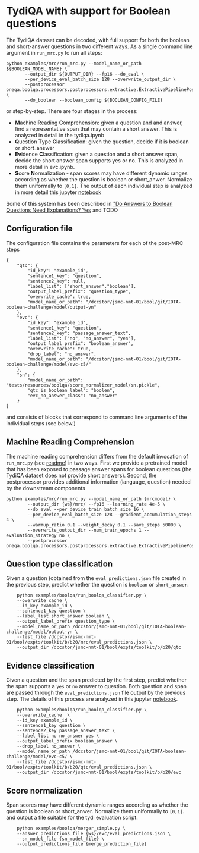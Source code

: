# TydiQA with support for Boolean questions

The TydiQA dataset can be decoded, with full support for both the boolean and short-answer questions in two different ways.
As a single command line argument in `run_mrc.py` to run all steps:

```shell
python examples/mrc/run_mrc.py --model_name_or_path ${BOOLEAN_MODEL_NAME} \
       --output_dir ${OUTPUT_DIR} --fp16 --do_eval \
       --per_device_eval_batch_size 128 --overwrite_output_dir \
       --postprocessor oneqa.boolqa.processors.postprocessors.extractive.ExtractivePipelinePostProcessor \
       --do_boolean --boolean_config ${BOOLEAN_CONFIG_FILE}
```
or step-by-step.
There are four stages in the process:
- **M**achine **R**eading **C**omprehension: given a question and and answer, find a representative span that may contain a short answer. This is analyzed in detail in the tydiqa.ipynb
- **Q**uestion **T**ype **C**lassification: given the question, decide if it is boolean or short_answer
- **Ev**idence **C**lassification: given a question and a short answer span, decide the short answer span supports yes or no. This is analyzed in more detail in evc.ipynb.
- **S**core **N**ormalization - span scores may have different dynamic ranges according as whether the question is boolean or short_anwer. Normalize them uniformally to `[0,1]`.
The output of each individual step is analyzed in more detail this jupyter [notebook](../../notebooks/boolqa/eval_predictions.ipynb)

Some of this system has been described in ["Do Answers to Boolean Questions Need Explanations? Yes](https://arxiv.org/abs/2112.07772) 
and TODO

## Configuration file

The configuration file contains the parameters for each of the post-MRC steps
```
{
    "qtc": {
        "id_key": "example_id",
        "sentence1_key": "question",
        "sentence2_key": null,
        "label_list": ["short_answer","boolean"],
        "output_label_prefix": "question_type",
        "overwrite_cache": true,
        "model_name_or_path": "/dccstor/jsmc-nmt-01/bool/git/IOTA-boolean-challenge/model/output-yn"
    },
    "evc": {
        "id_key": "example_id",
        "sentence1_key": "question",
        "sentence2_key": "passage_answer_text",
        "label_list": ["no", "no_answer", "yes"],
        "output_label_prefix": "boolean_answer",
        "overwrite_cache": true,
        "drop_label": "no_answer",
        "model_name_or_path": "/dccstor/jsmc-nmt-01/bool/git/IOTA-boolean-challenge/model/evc-c5/"
    },
    "sn": {
        "model_name_or_path": "tests/resources/boolqa/score_normalizer_model/sn.pickle",
        "qtc_is_boolean_label": "boolen",
        "evc_no_answer_class": "no_answer"
    }
}
```
and consists of blocks that correspond to command line arguments of the individual steps (see below.)



## Machine Reading Comprehension

The machine reading comprehension differs from the default invocation of `run_mrc.py` (see [readme](../mrc/README.md))
in two ways.  First we provide a pretrained model that has been exposed to passage answer spans for boolean questions (the TydiQA
dataset does not provide short answers).  Second, the postprocessor provides additional information (language, question)
needed by the downstream components

```shell
python examples/mrc/run_mrc.py --model_name_or_path {mrcmodel} \
        --output_dir {ws}/mrc/ --fp16 --learning_rate 4e-5 \
        --do_eval --per_device_train_batch_size 16 \
        --per_device_eval_batch_size 128 --gradient_accumulation_steps 4 \
        --warmup_ratio 0.1 --weight_decay 0.1 --save_steps 50000 \
        --overwrite_output_dir --num_train_epochs 1 --evaluation_strategy no \
        --postprocessor oneqa.boolqa.processors.postprocessors.extractive.ExtractivePipelinePostProcessor
```

## Question type classification

Given a question (obtained from the `eval_predictions.json` file created in the previous step, predict
whether the question is `boolean` or `short_answer`.

```shell
    python examples/boolqa/run_boolqa_classifier.py \
    --overwrite_cache \
    --id_key example_id \
    --sentence1_key question \
    --label_list short_answer boolean \
    --output_label_prefix question_type \
    --model_name_or_path /dccstor/jsmc-nmt-01/bool/git/IOTA-boolean-challenge/model/output-yn \
    --test_file /dccstor/jsmc-nmt-01/bool/expts/toolkit/b/b20/mrc/eval_predictions.json \
    --output_dir /dccstor/jsmc-nmt-01/bool/expts/toolkit/b/b20/qtc
```
## Evidence classification

Given a question and the span predicted by the first step, predict whether the span supports
a `yes` or `no` answer to question.  Both question and span are passed through the `eval_predictions.json`
file output by the previous step.  The details of this process are analyzed in this jupyter [notebook](../../notebooks/boolqa/evc.ipynb).

```shell
    python examples/boolqa/run_boolqa_classifier.py \
    --overwrite_cache  \
    --id_key example_id \
    --sentence1_key question \
    --sentence2_key passage_answer_text \
    --label_list no no_answer yes \
    --output_label_prefix boolean_answer \
    --drop_label no_answer \
    --model_name_or_path /dccstor/jsmc-nmt-01/bool/git/IOTA-boolean-challenge/model/evc-c5/ \
    --test_file /dccstor/jsmc-nmt-01/bool/expts/toolkit/b/b20/qtc/eval_predictions.json \
    --output_dir /dccstor/jsmc-nmt-01/bool/expts/toolkit/b/b20/evc
```

## Score normalization

Span scores may have different dynamic ranges according as whether the question is boolean or short_anwer. Normalize them uniformally to `[0,1]`.
and output a file suitable for the tydi evaluation script.

```shell
    python examples/boolqa/merger_simple.py \
    --answer_predictions_file {ws}/evc/eval_predictions.json \
    --sn_model_file {sn_model_file} \
    --output_predictions_file {merge_prediction_file}
```
